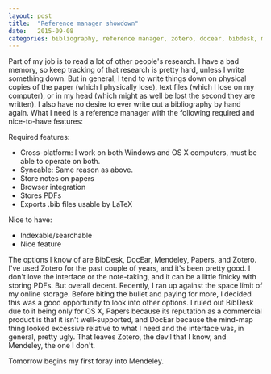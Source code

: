 ```yaml
---
layout: post
title:  "Reference manager showdown"
date:   2015-09-08
categories: bibliography, reference manager, zotero, docear, bibdesk, mendeley, papers
---
```


Part of my job is to read a lot of other people's research. I have a bad memory, so keep tracking of that research is pretty hard, unless I write something down. But in general, I tend to write things down on physical copies of the paper (which I physically lose), text files (which I lose on my computer), or in my head (which might as well be lost the second they are written). I also have no desire to ever write out a bibliography by hand again. What I need is a reference manager with the following required and nice-to-have features:

Required features:
- Cross-platform: I work on both Windows and OS X computers, must be able to operate on both.
- Syncable: Same reason as above.
- Store notes on papers
- Browser integration
- Stores PDFs
- Exports .bib files usable by LaTeX

Nice to have:
- Indexable/searchable
- Nice feature

The options I know of are BibDesk, DocEar, Mendeley, Papers, and Zotero. I've used Zotero for the past couple of years, and it's been pretty good. I don't love the interface or the note-taking, and it can be a little finicky with storing PDFs. But overall decent. Recently, I ran up against the space limit of my online storage. Before biting the bullet and paying for more, I decided this was a good opportunity to look into other options. I ruled out BibDesk  due to it being only for OS X, Papers because its reputation as a commercial product is that it isn't well-supported, and DocEar because the mind-map thing looked excessive relative to what I need and the interface was, in general, pretty ugly. That leaves Zotero, the devil that I know, and Mendeley, the one I don't.

Tomorrow begins my first foray into Mendeley. 

[bibdesk]: http://bibdesk.sourceforge.net/
[docear]: http://www.docear.org/
[mendeley]: https://www.mendeley.com
[papers]: http://www.papersapp.com/
[zotero]: https://www.zotero.org/